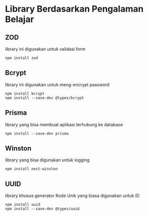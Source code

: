 # Library Berdasarkan Pengalaman Belajar

## ZOD

library ini digunakan untuk validasi form

```
npm install zod
```

## Bcrypt

library ini digunakan untuk meng-encrypt password

```
npm install bcrypt
npm install --save-dev @types/bcrypt
```

## Prisma

library yang bisa membuat aplikasi terhubung ke database

```
npm install --save-dev prisma
```

## Winston

library yang bisa digunakan untuk logging

```
npm install nest-winston
```

## UUID

library khusus generator Kode Unik yang biasa digunakan untuk ID

```
npm install uuid
npm install --save-dev @types/uuid
```
